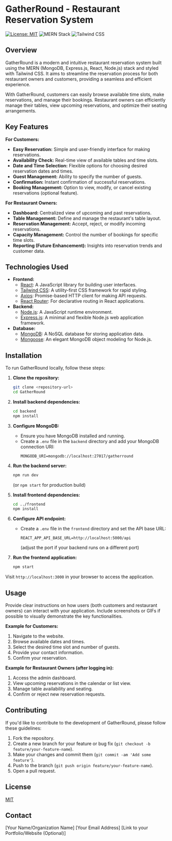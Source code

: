 # GatherRound - Restaurant Reservation System

[![License: MIT](https://img.shields.io/badge/License-MIT-yellow.svg)](https://opensource.org/licenses/MIT)
![MERN Stack](https://img.shields.io/badge/Tech-MERN%20Stack-brightgreen.svg)
![Tailwind CSS](https://img.shields.io/badge/Style-Tailwind%20CSS-blue.svg)

## Overview

GatherRound is a modern and intuitive restaurant reservation system built using the MERN (MongoDB, Express.js, React, Node.js) stack and styled with Tailwind CSS. It aims to streamline the reservation process for both restaurant owners and customers, providing a seamless and efficient experience.

With GatherRound, customers can easily browse available time slots, make reservations, and manage their bookings. Restaurant owners can efficiently manage their tables, view upcoming reservations, and optimize their seating arrangements.

## Key Features

**For Customers:**

* **Easy Reservation:** Simple and user-friendly interface for making reservations.
* **Availability Check:** Real-time view of available tables and time slots.
* **Date and Time Selection:** Flexible options for choosing desired reservation dates and times.
* **Guest Management:** Ability to specify the number of guests.
* **Confirmation:** Instant confirmation of successful reservations.
* **Booking Management:** Option to view, modify, or cancel existing reservations (optional feature).

**For Restaurant Owners:**

* **Dashboard:** Centralized view of upcoming and past reservations.
* **Table Management:** Define and manage the restaurant's table layout.
* **Reservation Management:** Accept, reject, or modify incoming reservations.
* **Capacity Management:** Control the number of bookings for specific time slots.
* **Reporting (Future Enhancement):** Insights into reservation trends and customer data.

## Technologies Used

* **Frontend:**
    * [React](https://react.dev/): A JavaScript library for building user interfaces.
    * [Tailwind CSS](https://tailwindcss.com/): A utility-first CSS framework for rapid styling.
    * [Axios](https://axios-http.com/): Promise-based HTTP client for making API requests.
    * [React Router](https://reactrouter.com/): For declarative routing in React applications.
* **Backend:**
    * [Node.js](https://nodejs.org/): A JavaScript runtime environment.
    * [Express.js](https://expressjs.com/): A minimal and flexible Node.js web application framework.
* **Database:**
    * [MongoDB](https://www.mongodb.com/): A NoSQL database for storing application data.
    * [Mongoose](https://mongoosejs.com/): An elegant MongoDB object modeling for Node.js.

## Installation

To run GatherRound locally, follow these steps:

1.  **Clone the repository:**
    ```bash
    git clone <repository-url>
    cd GatherRound
    ```

2.  **Install backend dependencies:**
    ```bash
    cd backend
    npm install
    ```

3.  **Configure MongoDB:**
    * Ensure you have MongoDB installed and running.
    * Create a `.env` file in the `backend` directory and add your MongoDB connection URI:
        ```env
        MONGODB_URI=mongodb://localhost:27017/gatherround
        ```

4.  **Run the backend server:**
    ```bash
    npm run dev
    ```
    (or `npm start` for production build)

5.  **Install frontend dependencies:**
    ```bash
    cd ../frontend
    npm install
    ```

6.  **Configure API endpoint:**
    * Create a `.env` file in the `frontend` directory and set the API base URL:
        ```env
        REACT_APP_API_BASE_URL=http://localhost:5000/api
        ```
        (adjust the port if your backend runs on a different port)

7.  **Run the frontend application:**
    ```bash
    npm start
    ```

Visit `http://localhost:3000` in your browser to access the application.

## Usage

Provide clear instructions on how users (both customers and restaurant owners) can interact with your application. Include screenshots or GIFs if possible to visually demonstrate the key functionalities.

**Example for Customers:**

1.  Navigate to the website.
2.  Browse available dates and times.
3.  Select the desired time slot and number of guests.
4.  Provide your contact information.
5.  Confirm your reservation.

**Example for Restaurant Owners (after logging in):**

1.  Access the admin dashboard.
2.  View upcoming reservations in the calendar or list view.
3.  Manage table availability and seating.
4.  Confirm or reject new reservation requests.

## Contributing

If you'd like to contribute to the development of GatherRound, please follow these guidelines:

1.  Fork the repository.
2.  Create a new branch for your feature or bug fix (`git checkout -b feature/your-feature-name`).
3.  Make your changes and commit them (`git commit -am 'Add some feature'`).
4.  Push to the branch (`git push origin feature/your-feature-name`).
5.  Open a pull request.

## License

[MIT](https://opensource.org/licenses/MIT)

## Contact

[Your Name/Organization Name]
[Your Email Address]
[Link to your Portfolio/Website (Optional)]
